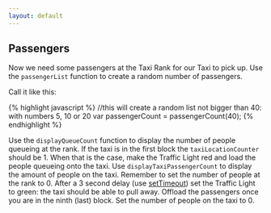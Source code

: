 ```yaml
---
layout: default
---
```


## Passengers

Now we need some passengers at the Taxi Rank for our Taxi to pick up. Use the `passengerList` function to create a random number of passengers.

Call it like this:

{% highlight javascript %}
//this will create a random list not bigger than 40: with numbers 5, 10 or 20
var passengerCount = passengerCount(40);
{% endhighlight %}

Use the `displayQueueCount` function to display the number of people queueing at the rank. If the taxi is in the first block the `taxiLocationCounter` should be 1. When that is the case, make the Traffic Light red and load the people queueing onto the taxi. Use `displayTaxiPassengerCount` to display the amount of people on the taxi. Remember to set the number of people at the rank to 0. After a 3 second delay (use [setTimeout](https://developer.mozilla.org/de/docs/Web/API/WindowTimers/setTimeout)) set the Traffic Light to green: the taxi should be able to pull away. Offload the passengers once you are in the ninth (last) block. Set the number of people on the taxi to 0.

